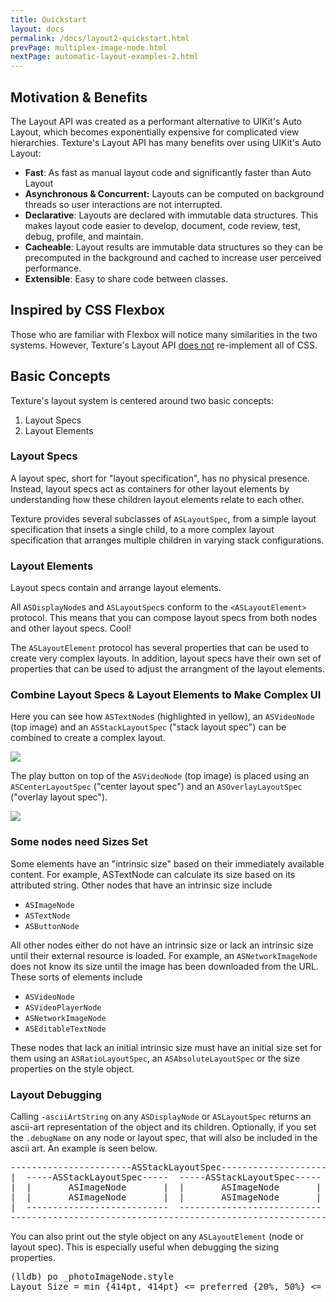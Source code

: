 ```yaml
---
title: Quickstart
layout: docs
permalink: /docs/layout2-quickstart.html
prevPage: multiplex-image-node.html
nextPage: automatic-layout-examples-2.html
---
```


## Motivation & Benefits

The Layout API was created as a performant alternative to UIKit's Auto Layout, which becomes exponentially expensive for complicated view hierarchies. Texture's Layout API has many benefits over using UIKit's Auto Layout:

- **Fast**: As fast as manual layout code and significantly faster than Auto Layout
- **Asynchronous & Concurrent:** Layouts can be computed on background threads so user interactions are not interrupted. 
- **Declarative**: Layouts are declared with immutable data structures. This makes layout code easier to develop, document, code review, test, debug, profile, and maintain. 
- **Cacheable**: Layout results are immutable data structures so they can be precomputed in the background and cached to increase user perceived performance.
- **Extensible**: Easy to share code between classes. 

## Inspired by CSS Flexbox 

Those who are familiar with Flexbox will notice many similarities in the two systems. However, Texture's Layout API <a href = "layout2-web-flexbox-differences.html">does not</a> re-implement all of CSS.

## Basic Concepts

Texture's layout system is centered around two basic concepts: 

1. Layout Specs
2. Layout Elements
<!-- 3. Relative Sizing -->

### Layout Specs 

A layout spec, short for "layout specification", has no physical presence. Instead, layout specs act as containers for other layout elements by understanding how these children layout elements relate to each other.

Texture provides several <a hfref = "layout2-layoutspec-types.html">subclasses</a> of `ASLayoutSpec`, from a simple layout specification that insets a single child, to a more complex layout specification that arranges multiple children in varying stack configurations.

### Layout Elements 

Layout specs contain and arrange layout elements. 

All `ASDisplayNode`s and `ASLayoutSpec`s conform to the `<ASLayoutElement>` protocol. This means that you can compose layout specs from both nodes and other layout specs. Cool!

The `ASLayoutElement` protocol has several properties that can be used to create very complex layouts. In addition, layout specs have their own set of properties that can be used to adjust the arrangment of the layout elements. 

### Combine Layout Specs & Layout Elements to Make Complex UI

Here you can see how `ASTextNode`s (highlighted in yellow), an `ASVideoNode` (top image) and an `ASStackLayoutSpec` ("stack layout spec") can be combined to create a complex layout. 

<img src="/static/images/layout-spec-relationship-1.png">

The play button on top of the `ASVideoNode` (top image) is placed using an `ASCenterLayoutSpec` ("center layout spec") and an `ASOverlayLayoutSpec` ("overlay layout spec").  

<img src="/static/images/layout-spec-relationship-2.png">

### Some nodes need Sizes Set

<!-- With manual layout, each element gets its position and size set individually. With Texture's Layout API, very -->

Some elements have an "intrinsic size" based on their immediately available content. For example, ASTextNode can calculate its size based on its attributed string. Other nodes that have an intrinsic size include 

- `ASImageNode`
- `ASTextNode`
- `ASButtonNode`

All other nodes either do not have an intrinsic size or lack an intrinsic size until their external resource is loaded. For example, an `ASNetworkImageNode` does not know its size until the image has been downloaded from the URL. These sorts of elements include 

- `ASVideoNode`
- `ASVideoPlayerNode`
- `ASNetworkImageNode`
- `ASEditableTextNode`

These nodes that lack an initial intrinsic size must have an initial size set for them using an `ASRatioLayoutSpec`, an `ASAbsoluteLayoutSpec` or the size properties on the style object. 

### Layout Debugging

Calling `-asciiArtString` on any `ASDisplayNode` or `ASLayoutSpec` returns an ascii-art representation of the object and its children. Optionally, if you set the `.debugName` on any node or layout spec, that will also be included in the ascii art. An example is seen below.

<div class = "highlight-group">
<div class = "code">
<pre lang="objc" class="objcCode">
-----------------------ASStackLayoutSpec----------------------
|  -----ASStackLayoutSpec-----  -----ASStackLayoutSpec-----  |
|  |       ASImageNode       |  |       ASImageNode       |  |
|  |       ASImageNode       |  |       ASImageNode       |  |
|  ---------------------------  ---------------------------  |
--------------------------------------------------------------
</pre>
</div>
</div>

You can also print out the style object on any `ASLayoutElement` (node or layout spec). This is especially useful when debugging the sizing properties.

<div class = "highlight-group">
<div class = "code">
<pre lang="objc" class="objcCode">
(lldb) po _photoImageNode.style
Layout Size = min {414pt, 414pt} <= preferred {20%, 50%} <= max {414pt, 414pt}
</pre>
</div>
</div>

